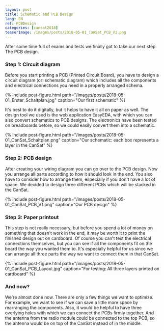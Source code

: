 ```yaml
---
layout: post
title: Schematic and PCB Design
lang: EN
ref: PCBDesign
categories: [cansat2018]
teaserImage: /images/posts/2018-05-01_CanSat_PCB_V1.png
---
```


After some time full of exams and tests we finally got to
take our next step: The PCB design.

### Step 1: Circuit diagram

Before you start printing a PCB (Printed Circuit Board), you have to design a circuit diagram (or: schematic diagram) which includes all the components and electrical connections you need in a properly arranged schema.

{% include post-figure.html path="/images/posts/2018-05-01_Erster_Schaltplan.jpg" caption="Our first schematic" %}

It's best to do it digitally, but it helps to have it all on paper as well.
The design tool we used is the web application EasyEDA, with which you can also convert schematics to PCB designs.
The electronics have been tested on breadboards before, so we could easily convert them into a schematic.

{% include post-figure.html path="/images/posts/2018-05-01_CanSat_Schaltplan.png" caption="Our schematic: each box represents a layer in the CanSat" %}

### Step 2: PCB design

After creating your wiring diagram you can go over to the PCB design.
Now you arrange all parts according to how it should look in the end.
You also have to consider how to arrange them, especially if you don't have a lot of space.
We decided to design three different PCBs which will be stacked in the CanSat.

{% include post-figure.html path="/images/posts/2018-05-01_CanSat_PCB_V1.png" caption="Our PCB design" %}

### Step 3: Paper printout

This step is not really necessary, but before you spend a lot of money on something that doesn't work in the end,
it may be worth it to print the finished design out on cardboard. Of course you can't test the electrical connections themselves, but you can see
if all the components fit on the board the way you wanted them to.
It's especially helpful for us since we can arrange all three parts the way we want to connect them in that CanSat.

{% include post-figure.html path="/images/posts/2018-05-01_CanSat_PCB_Layout.jpg" caption="For testing: All three layers printed on cardboard" %}

### And now?

We're almost done now. There are only a few things we want to optimize.
For example, we want to see if we can save a little more space by rearranging the components. Also, it would be helpful to have three
overlying holes with which we can connect the PCBs firmly together. And the antenna from the radio module
could be connected to the top PCB, so the antenna would be on top of the CanSat instead of in the middle.
